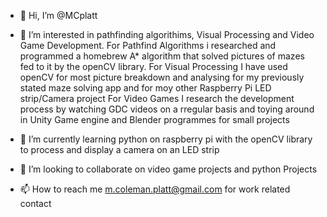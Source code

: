 - 👋 Hi, I’m @MCplatt

- 👀 I’m interested in pathfinding algorithims, Visual Processing and Video Game Development.
    For Pathfind Algorithms i researched and programmed a homebrew A* algorithm that solved pictures of mazes fed to it by the openCV library.
    For Visual Processing I have used openCV for most picture breakdown and analysing for my previously stated maze solving app and for moy other 
      Raspberry Pi LED strip/Camera project
    For Video Games I research the development process by watching GDC videos on a rregular basis and toying around in 
      Unity Game engine and Blender programmes for small projects
      
- 🌱 I’m currently learning python on raspberry pi with the openCV library to process and display a camera on an LED strip

- 💞️ I’m looking to collaborate on video game projects and python Projects

- 📫 How to reach me m.coleman.platt@gmail.com for work related contact 

<!---
MCplatt/MCplatt is a ✨ special ✨ repository because its `README.md` (this file) appears on your GitHub profile.
You can click the Preview link to take a look at your changes.
--->
